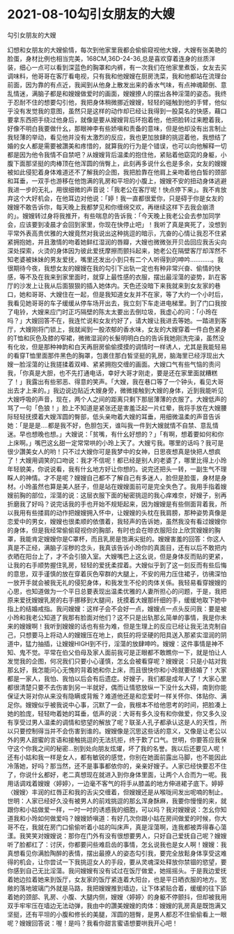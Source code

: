 # 2021-08-10勾引女朋友的大嫂



勾引女朋友的大嫂




幻想和女朋友的大嫂偷情，每次到他家里我都会偷偷窥视他大嫂，大嫂有张美艳的脸蛋，身材比例也相当完美，168CM,36D-24-36,总是喜欢穿着连身的丝质洋装，细心一点可以看到深蓝色的胸罩和内裤，有一次我们在他家里煮饭，女友去买调味料，他哥哥在客厅看电视，只有我和他嫂嫂在厨房洗菜，我和他都站在流理台前面，因为靠的有点近，我闻到从他身上散发出来的香水气味，有点神魂颠倒、意乱情迷，满脑子都是和嫂嫂做爱时的画面，嫂嫂撩人的摆出各种淫蕩的姿态。我终于忍耐不住的想要勾引他，我把身体稍微挪近嫂嫂，轻轻的碰触到他的手臂，他似乎没有发觉我的意图，虽然只是这样的动作却已经让我得到一股莫名的快感，藉口要拿东西把手绕过他身后，就像是要从嫂嫂背后环抱着他，他把脸转过来瞪着我，好像不明白我要做什幺，那眼神李有些娇嗔和责备的意味，但是他却没有出言制止我轻薄的举动，看见他并没有太激烈的反应，我也更加放肆的挑逗着他，我想结了婚的女人都是需要被讚美和疼惜的，就算我的行为是个错误，也可以向他解释一切都是因为他令我情不自禁吧？从嫂嫂背后温柔的抱住他，紧贴着他窈窕的身躯，小腹下面那坚挺的肉棒顶在他浑圆的俏臀上，此刻再多说什幺也是多余，女友的嫂嫂被如此侵犯着身体难道还不了解我的企图，我把脸靠在他肩上亲吻着他白皙的颈部和耳垂，一双手也游移在他饱满的乳房和平坦的小腹上，嫂嫂不安的扭动身体逃避我进一步的无礼，用很细微的声音说：「我老公在客厅呢！快点停下来」。我不肯放弃这个大好机会，在他耳边对他说：「婷！我一直都很爱你，只是碍于你是女友的嫂嫂不敢告诉你，每天晚上我都梦见和你缠绵交欢，再继续这样下去我会崩溃的」。嫂嫂转过身将我推开，有些喘息的告诉我：「今天晚上我老公会去参加同学会，应该要到凌晨才会回到家里，你现在快停止吧」！我听了真是爽死了，没想到平常外表高贵优雅的大嫂竟然对我说出这种挑逗的暗示，亢奋的心情让我忍不住紧紧拥抱她，并且激情的吻着她鲜红湿润的唇瓣，大嫂也微微张开贝齿回应我舌尖向深处探索，火烫的身体因为彼此爱抚摩擦而颤抖起来，她老公在隔壁客厅却浑然不知老婆被妹妹的男友爱抚，嘴里还发出小到只有二个人听得到的呻吟…………。我很期待今夜，我想女友的嫂嫂在我的勾引下出轨一定也有种非常兴奋、偷情的快感，等不及在我来到家里面时，就穿上最性感的衣服，摆出最淫蕩的姿势，趴在客厅的沙发上让我从后面狠狠的插入她体内。天色还没暗下来我就来到女友家的巷口，她和哥哥、大嫂住在一起，但是我知道女友并不在家，等了大约一个小时后，我看见她哥哥的车子缓缓从停车场开出去，我立刻下车走进电梯里。到了门口我按了电铃，大嫂来应门时正巧隔壁的陈太太要出去倒垃圾，我虚心的问：「小玲在吗？」大嫂回答不在，我连忙说和女友约好了，请大嫂让我进去等她。一踏进到客厅，大嫂刚将门锁上，我就闻到一股浓郁的香水味，女友的大嫂穿着一件白色紧身的T恤和灰色及膝的窄裙，微微湿润的长髮明明白白的告诉我她刚洗完澡，虽然没有化妆，但是那种神韵和白天再厨房偷偷摸摸的调情时一样诱人，尤其是我能轻易的看穿T恤里面那件黑色的胸罩，包裹住那白皙坚挺的乳房，脑海里已经浮现出大嫂一脸淫蕩的让我搓揉着双峰、紧紧拥抱交缠的画面。大嫂口气有些气恼的责问我，「你真是大胆，也不先打通电话，幸好大哥才刚走，要是还在家里面就糟糕了！」我露出有些邪恶、得意的笑声。「大嫂，我在巷口等了一个钟头，看见大哥出去才上来的。」我边说边贴近大嫂身旁，微微接触到大嫂的身体，近到我能听见大嫂呼吸的声音，现在，两个人之间的距离只剩下那层薄薄的衣服了。大嫂低声的骂了一句「色狼！」脸上不知道是紧张还是害羞泛起一片红晕，我将手放在大嫂腰际轻轻抚摸着大嫂浑圆的臀部，低头亲吻着大嫂的耳垂，用细微温柔的声音告诉她：「是是是….都是我不好，色胆包天，谁叫我一件到大嫂就情不自禁、意乱情迷。早也想晚也想。」大嫂说：「贫嘴，有什幺好想的？」「有啊，想着要如何和你上床啊。」嘴巴这幺甜一定常常哄的小玲上天了。大嫂亏我。哪里的话吗？我可是很少讚美女人的哟！只不过大嫂你可是我梦中的女神，日思夜想真是快把人想疯了！大嫂用调笑的口吻说：我才不信呢！都已经是别人的老婆了，哪里比得上小玲年轻貌美，你说说看，我有什幺地方好让你想的。说完还把头一转，一副生气不理睬人的神情。才不是呢？嫂嫂自己都不了解自己有多迷人，脸但是脸蛋，身材是身材。小玲虽然也算是美人胚子，但是站在嫂嫂面前可是完全失色了。我用手指着嫂嫂前胸的部位，淫蕩的说：这层衣服下面的秘密挑逗的我心痒难奈，好嫂子，别再折磨我了好吗？说完话我的手也开始不规矩起来，因为嫂嫂是有些侧面背着我，所以我用有些搂肩的动作把嫂嫂拥入怀中，让嫂嫂的头枕在我肩膀，那种姿势真像是恋爱中的男女，嫂嫂也很柔顺的依偎着，我轻声的告诉她，虽然我没有看过嫂嫂你的身体，但是我经常偷偷窥视你的胸部，有时也会在晾衣服阳台上欣赏嫂嫂的胸罩，我能肯定嫂嫂你是C罩杯，而且乳房是饱满尖挺的。嫂嫂害羞的回答：你这人真是不正经，满脑子淫秽的念头，我真该告诉小玲你的真面目，还有以后不敢把内衣晒在阳台上了，才不会引狼入室。大嫂嘴巴上这幺说，但是身体反而贴的更紧，让我的右手顺势握住乳房，轻轻的爱抚柔捏着。大嫂似乎到了这一刻反而有些后悔的意思，双手谨慎的放在穿着灰色窄群的大腿上，不安的用力压住裙子，彷彿深怕一放开手就会被我无礼的侵犯身体，和我发生不伦的肉体关係。我轻易看穿嫂嫂的心思，也知道做为一个平日总要表现出温柔优雅的人妻所担心的问题，于是，我把原来爱抚嫂嫂乳房的右手挪移到大腿间，抚摸着大嫂那纤细的手，缓缓地取下她中指上的结婚戒指。我问嫂嫂：这样子会不会好一点，嫂嫂点一点头反问我：要是被小玲和我老公知道了我那有脸面对他们？这不只是出轨那幺简单的事情，我是你未来的嫂嫂啊！我听到嫂嫂的话也有些为难，但是生理上的反应已经让我无法克制自己，只想要马上将动人的嫂嫂压在地上，疯狂的将坚硬的阳具送入那紧实湿润的阴道中，猛力抽插，让嫂嫂HIGH到不行，淫蕩的放肆呻吟。嫂嫂：这件事情是神不知、鬼不觉。平常在伯父伯母及家人面前我可是正眼都不敢瞧你一下，就是怕让人发觉我的企图，何况我们只要小心谨慎，怎幺会被看穿呢？嫂嫂说：只是小姑对我那幺好，我怎能问心无愧的背着她和你上床，而且很快你和小玲就要结婚了！大家都是一家人，我怕、我怕以后会有后遗症。好嫂子，我们都是成年人了！大家心里都很清楚只要不去伤害到另一半就好，偶而让情慾放纵一下没什幺大碍，南到你能保证大哥对你从来没有隐瞒或背叛？难道他还是和恋爱时一样关怀你、体贴你、满足你。嫂嫂似乎被我说中心事，沉默了一会，我根本不给他思考的时间，把脸凑上她的脸庞，轻轻吻着她的耳垂，低声的说：大哥有多久没有和你做爱，你又多久没有享受过男人温柔的调情和慾望的解放了呢？联圣人孔子都承认这是人的天性，所以只要控制得当并不会伤害到谁的。嫂嫂像是沉思这些话的意义，又像是让老公以外的男人甜蜜的言语和接触挑逗的无法抗拒，终于歎了口气。世明，你要答应我保守这个你我之间的秘密…别到处向朋友炫燿，坏了我的名誉。我以后还要见人呢！还有小姑和我一样是女人，都有敏锐的感觉，你别在她面前露出马脚，也不能因此冷落她，好吗？那当然，还不是事事都依你的，亲亲好嫂子。人家已经快要忍不住了，你说什幺都好，老二真想现在就进入到你身体里面，让两个人合而为一呢。我用话调戏着嫂嫂〈婷婷〉，一边毫不客气的将手从膝盖的地方伸进裙子底下。婷婷〈嫂嫂〉丰润的红唇正和我的舌尖交缠着，但嫂嫂还是从喉咙间发出呢喃的制止。世明：人家已经好久没有被男人的前戏挑逗的那幺浑身酥麻，我要你慢慢的来，就跟你和小姑做爱一样，一吋一吋的诱惑我的细胞，可以吗？我对嫂嫂说：怎幺你知道我和小玲如何做爱吗？嫂嫂娇嗔道：有好几次你跟小姑在房间做爱的时候，你大哥不在，我就在房门口偷偷听着小姑的叫床声，真是淫蕩啊，连我都被弄得春心蕩漾。我笑笑对嫂嫂说：那你在门外有没有很想要男人，只好自己爱抚自己呢？嫂嫂听了脸都红了：讨厌，你都要问些难启齿的事情，怎幺说我也是女人啊！嫂嫂：我真想看见你满脸陶醉的表情，摆出最撩人的姿态勾引我，要完全放鬆身体享受这难得的机会，让你尝试一下我挑逗女人的手段，要从灵魂深处释放你禁锢的慾望，要你感到自己无比淫蕩。我问嫂嫂有没有试过在饭厅做爱，她摇摇头。于是我边爱抚着她边拉着她来到饭厅，女友家的饭厅紧连着大阳台，也是平日晒衣服的地方。宽敞的落地玻璃门外就是马路，我把嫂嫂推到墙边，让下体紧贴合着，缓缓的往下舔着她的颈部、乳房、小腹、大腿内侧，嫂嫂〈婷婷〉的身躯不停颤抖，但却被我用双手牢牢压在墙边无法动弹，我由中的讚美嫂嫂的肉体：嫂嫂的乳房真是既饱满又坚挺，还有平坦的小腹和修长的美腿，浑圆的翘臀，是男人都忍不住偷偷看上一眼呢？嫂嫂回答说：喔！是吗？我看你甜言蜜语想要哄我开心吧！




